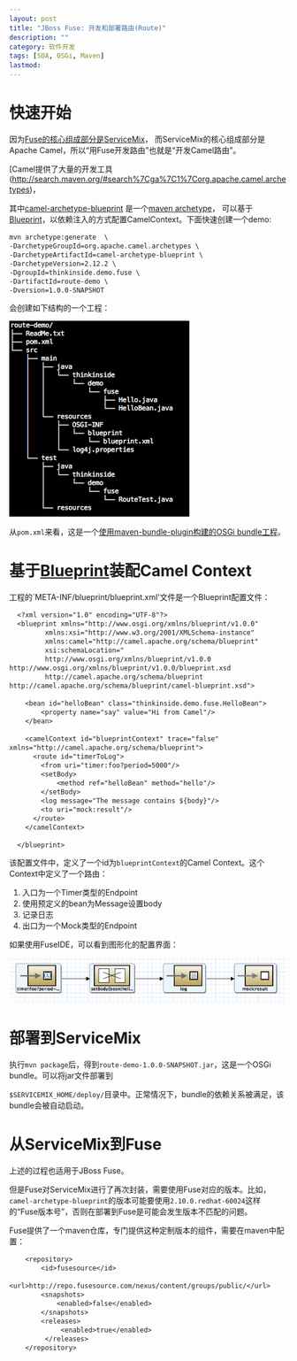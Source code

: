 ```yaml
---
layout: post
title: "JBoss Fuse: 开发和部署路由(Route)"
description: ""
category: 软件开发
tags: [SOA, OSGi, Maven]
lastmod: 
---
```


# 快速开始

因为[Fuse的核心组成部分是ServiceMix](/2014/01/20/about_fuse_esb.html#menuIndex1)，
而ServiceMix的核心组成部分是Apache Camel，所以“用Fuse开发路由”也就是“开发Camel路由”。


[Camel提供了大量的开发工具(http://search.maven.org/#search%7Cga%7C1%7Corg.apache.camel.archetypes)，

其中[camel-archetype-blueprint](http://search.maven.org/#search%7Cga%7C1%7Ca%3A%22camel-archetype-blueprint%22)
是一个[maven archetype](http://maven.apache.org/guides/introduction/introduction-to-archetypes.html)，
可以基于[Blueprint](/2014/01/22/osgi_blueprint_container.html)，以依赖注入的方式配置CamelContext。下面快速创建一个demo:


```
mvn archetype:generate  \
-DarchetypeGroupId=org.apache.camel.archetypes \
-DarchetypeArtifactId=camel-archetype-blueprint \
-DarchetypeVersion=2.12.2 \
-DgroupId=thinkinside.demo.fuse \
-DartifactId=route-demo \
-Dversion=1.0.0-SNAPSHOT
```

会创建如下结构的一个工程：

![](/images/fuse/route-demo-structure.png)

从`pom.xml`来看，这是一个[使用maven-bundle-plugin构建的OSGi bundle工程](/2014/01/21/tycho_vs_maven_bundle_plugin.html)。


# 基于[Blueprint](/2014/01/22/osgi_blueprint_container.html)装配Camel Context

工程的`META-INF/blueprint/blueprint.xml'文件是一个Blueprint配置文件：

```
  <?xml version="1.0" encoding="UTF-8"?>
  <blueprint xmlns="http://www.osgi.org/xmlns/blueprint/v1.0.0"
         xmlns:xsi="http://www.w3.org/2001/XMLSchema-instance"
         xmlns:camel="http://camel.apache.org/schema/blueprint"
         xsi:schemaLocation="
         http://www.osgi.org/xmlns/blueprint/v1.0.0 http://www.osgi.org/xmlns/blueprint/v1.0.0/blueprint.xsd
         http://camel.apache.org/schema/blueprint http://camel.apache.org/schema/blueprint/camel-blueprint.xsd">

    <bean id="helloBean" class="thinkinside.demo.fuse.HelloBean">
        <property name="say" value="Hi from Camel"/>
    </bean>

    <camelContext id="blueprintContext" trace="false" xmlns="http://camel.apache.org/schema/blueprint">
      <route id="timerToLog">
        <from uri="timer:foo?period=5000"/>
        <setBody>
            <method ref="helloBean" method="hello"/>
        </setBody>
        <log message="The message contains ${body}"/>
        <to uri="mock:result"/>
      </route>
    </camelContext>

  </blueprint>
```

该配置文件中，定义了一个id为`blueprintContext`的Camel Context。这个Context中定义了一个路由：

1. 入口为一个Timer类型的Endpoint
2. 使用预定义的bean为Message设置body
3. 记录日志
4. 出口为一个Mock类型的Endpoint

如果使用FuseIDE，可以看到图形化的配置界面：

![](/images/fuse/route-design.png)

# 部署到ServiceMix

执行`mvn package`后，得到`route-demo-1.0.0-SNAPSHOT.jar`，这是一个OSGi bundle。可以将jar文件部署到

`$SERVICEMIX_HOME/deploy/`目录中。正常情况下，bundle的依赖关系被满足，该bundle会被自动启动。


# 从ServiceMix到Fuse

上述的过程也适用于JBoss Fuse。

但是Fuse对ServiceMix进行了再次封装，需要使用Fuse对应的版本。比如，`camel-archetype-blueprint`的版本可能要使用`2.10.0.redhat-60024`这样的“Fuse版本号”，否则在部署到Fuse是可能会发生版本不匹配的问题。

Fuse提供了一个maven仓库，专门提供这种定制版本的组件，需要在maven中配置：

```
	<repository>
	    <id>fusesource</id>
	    <url>http://repo.fusesource.com/nexus/content/groups/public/</url>
	    <snapshots>
	        <enabled>false</enabled>
	    </snapshots>
	    <releases>
	         <enabled>true</enabled>
	     </releases>
	</repository>
```
